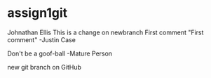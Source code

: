 # assign1git
Johnathan Ellis
This is a change on newbranch
First comment
"First comment"
-Justin Case

Don't be a goof-ball
-Mature Person

new git branch on GitHub
